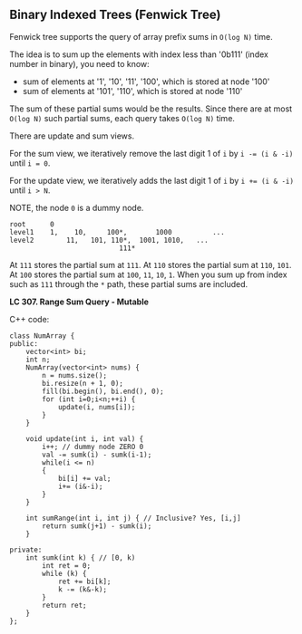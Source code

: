 ## Binary Indexed Trees (Fenwick Tree)

Fenwick tree supports the query of array prefix sums in `O(log N)` time.

The idea is to sum up the elements with index less than '0b111' (index number in binary), you need to know:
* sum of elements at '1', '10', '11', '100', which is stored at node '100'
* sum of elements at '101', '110', which is stored at node '110'

The sum of these partial sums would be the results. Since there are at most `O(log N)` such partial sums, each query takes `O(log N)` time.

There are update and sum views.

For the sum view, we iteratively remove the last digit 1 of `i` by `i -= (i & -i)` until `i = 0`. 

For the update view, we iteratively adds the last digit 1 of `i` by `i += (i & -i)` until `i > N`.

NOTE, the node `0` is a dummy node.

```
root      0
level1    1, 	10, 	100*,       1000          ...
level2        11,   101, 110*,  1001, 1010,   ...
   		                   111*
```
At `111` stores the partial sum at `111`.
At `110` stores the partial sum at `110`, `101`.
At `100` stores the partial sum at `100`, `11`, `10`, `1`.
When you sum up from index such as `111` through the `*` path, these partial sums are included.

**LC 307. Range Sum Query - Mutable**

C++ code: 
```
class NumArray {
public:
    vector<int> bi;
    int n;
    NumArray(vector<int> nums) {
        n = nums.size();
        bi.resize(n + 1, 0);
        fill(bi.begin(), bi.end(), 0);
        for (int i=0;i<n;++i) {
            update(i, nums[i]);
        }
    }
    
    void update(int i, int val) {
        i++; // dummy node ZERO 0
        val -= sumk(i) - sumk(i-1);
        while(i <= n)
        {
            bi[i] += val;
            i+= (i&-i);
        }
    }
    
    int sumRange(int i, int j) { // Inclusive? Yes, [i,j]
        return sumk(j+1) - sumk(i);
    }
    
private:
    int sumk(int k) { // [0, k)
        int ret = 0;
        while (k) {
            ret += bi[k];
            k -= (k&-k);
        }
        return ret;
    }
};
```
